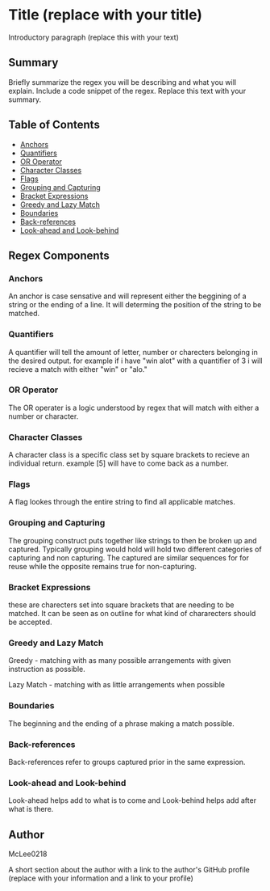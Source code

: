 # Title (replace with your title)

Introductory paragraph (replace this with your text)

## Summary

Briefly summarize the regex you will be describing and what you will explain. Include a code snippet of the regex. Replace this text with your summary.

## Table of Contents

- [Anchors](#anchors)
- [Quantifiers](#quantifiers)
- [OR Operator](#or-operator)
- [Character Classes](#character-classes)
- [Flags](#flags)
- [Grouping and Capturing](#grouping-and-capturing)
- [Bracket Expressions](#bracket-expressions)
- [Greedy and Lazy Match](#greedy-and-lazy-match)
- [Boundaries](#boundaries)
- [Back-references](#back-references)
- [Look-ahead and Look-behind](#look-ahead-and-look-behind)

## Regex Components

### Anchors

An anchor is case sensative and will represent either the beggining of a string or the ending of a line. It will determing the position of the string to be matched. 

### Quantifiers

A quantifier will tell the amount of letter, number or charecters belonging in the desired output. for example if i have "win alot" with a quantifier of 3 i will recieve a match with either "win" or "alo."

### OR Operator

The OR operater is a logic understood by regex that will match with either a number or character. 

### Character Classes

A character class is a specific class set by square brackets to recieve an individual return. example [5] will have to come back as a number. 

### Flags

A flag lookes through the entire string to find all applicable matches.

### Grouping and Capturing

The grouping construct puts together like strings to then be broken up and captured. Typically grouping would hold will hold two different categories of capturing and non capturing. The captured are similar sequences for for reuse while the opposite remains true for non-capturing. 

### Bracket Expressions

these are charecters set into square brackets that are needing to be matched. It can be seen as on outline for what kind of chararecters should be accepted. 

### Greedy and Lazy Match

Greedy - matching with as many possible arrangements with given instruction as possible.

Lazy Match - matching with as little arrangements when possible

### Boundaries

The beginning and the ending of a phrase making a match possible. 

### Back-references

Back-references refer to groups captured prior in the same expression. 

### Look-ahead and Look-behind

Look-ahead helps add to what is to come and Look-behind helps add after what is there. 

## Author

McLee0218

A short section about the author with a link to the author's GitHub profile (replace with your information and a link to your profile)
